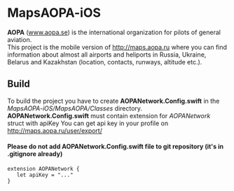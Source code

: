 # MapsAOPA-iOS

**AOPA** (www.aopa.se) is the international organization for pilots of general aviation.  
This project is the mobile version of http://maps.aopa.ru where you can find information about almost all airports and heliports in Russia, Ukraine, Belarus and Kazakhstan (location, contacts, runways, altitude etc.).

## Build
To build the project you have to create **AOPANetwork.Config.swift** in the *MapsAOPA-iOS/MapsAOPA/Classes* directory.  
**AOPANetwork.Config.swift** must contain extension for *AOPANetwork* struct with apiKey
 You can get api key in your profile on http://maps.aopa.ru/user/export/
#### Please do not add AOPANetwork.Config.swift file to git repository (it's in .gitignore already)
 ```
 extension AOPANetwork {
    let apiKey = "..."
 }
 ```

